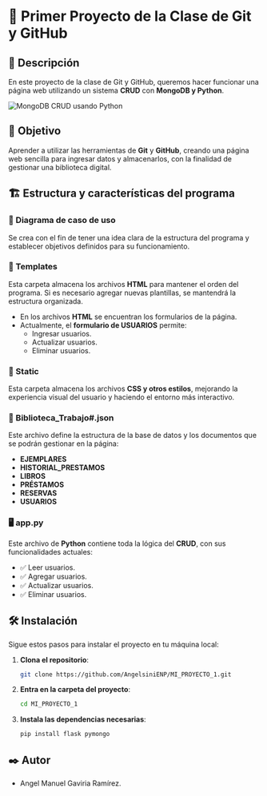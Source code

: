 # 📌 Primer Proyecto de la Clase de Git y GitHub  


## 📖 Descripción  

En este proyecto de la clase de Git y GitHub, queremos hacer funcionar una página web utilizando un sistema **CRUD** con **MongoDB y Python**.  

![MongoDB CRUD usando Python](https://miro.medium.com/v2/resize:fit:1400/1*21rht5QpCsWZaoVN0dG8jA.png)  

## 🎯 Objetivo  

Aprender a utilizar las herramientas de **Git** y **GitHub**, creando una página web sencilla para ingresar datos y almacenarlos, con la finalidad de gestionar una biblioteca digital.  

## 🏗️ Estructura y características del programa  

### 📌 Diagrama de caso de uso  
Se crea con el fin de tener una idea clara de la estructura del programa y establecer objetivos definidos para su funcionamiento.  

### 📂 Templates  
Esta carpeta almacena los archivos **HTML** para mantener el orden del programa. Si es necesario agregar nuevas plantillas, se mantendrá la estructura organizada.  

- En los archivos **HTML** se encuentran los formularios de la página.  
- Actualmente, el **formulario de USUARIOS** permite:  
  - Ingresar usuarios.  
  - Actualizar usuarios.  
  - Eliminar usuarios.  

### 🎨 Static  
Esta carpeta almacena los archivos **CSS y otros estilos**, mejorando la experiencia visual del usuario y haciendo el entorno más interactivo.  

### 📜 Biblioteca_Trabajo#.json  
Este archivo define la estructura de la base de datos y los documentos que se podrán gestionar en la página:  

- **EJEMPLARES**  
- **HISTORIAL_PRESTAMOS**  
- **LIBROS**  
- **PRÉSTAMOS**  
- **RESERVAS**  
- **USUARIOS**  

### 🖥️ app.py  
Este archivo de **Python** contiene toda la lógica del **CRUD**, con sus funcionalidades actuales:  

- ✅ Leer usuarios.  
- ✅ Agregar usuarios.  
- ✅ Actualizar usuarios.  
- ✅ Eliminar usuarios.  

## 🛠️ Instalación  

Sigue estos pasos para instalar el proyecto en tu máquina local:  

1. **Clona el repositorio**:  
   ```sh
   git clone https://github.com/AngelsiniENP/MI_PROYECTO_1.git
   ```

2. **Entra en la carpeta del proyecto**:
   ```sh
   cd MI_PROYECTO_1
   ```

3. **Instala las dependencias necesarias**:
   ```sh
   pip install flask pymongo
   ```

## ✒️ Autor

 - Angel Manuel Gaviria Ramírez.  
